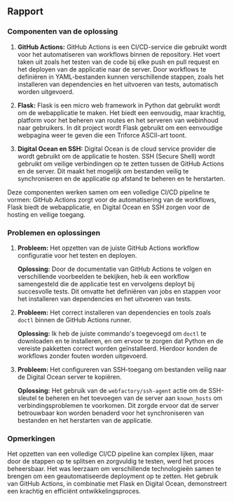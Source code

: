 ## Rapport

### Componenten van de oplossing

1. **GitHub Actions:** GitHub Actions is een CI/CD-service die gebruikt wordt voor het automatiseren van workflows binnen de repository.
   Het voert taken uit zoals het testen van de code bij elke push en pull request en het deployen van de applicatie naar de server.
   Door workflows te definiëren in YAML-bestanden kunnen verschillende stappen, zoals het installeren van dependencies en het uitvoeren van tests, automatisch worden uitgevoerd.

2. **Flask:** Flask is een micro web framework in Python dat gebruikt wordt om de webapplicatie te maken.
   Het biedt een eenvoudig, maar krachtig, platform voor het beheren van routes en het serveren van webinhoud naar gebruikers.
   In dit project wordt Flask gebruikt om een eenvoudige webpagina weer te geven die een Triforce ASCII-art toont.

3. **Digital Ocean en SSH:** Digital Ocean is de cloud service provider die wordt gebruikt om de applicatie te hosten.
   SSH (Secure Shell) wordt gebruikt om veilige verbindingen op te zetten tussen de GitHub Actions en de server.
   Dit maakt het mogelijk om bestanden veilig te synchroniseren en de applicatie op afstand te beheren en te herstarten.

Deze componenten werken samen om een volledige CI/CD pipeline te vormen: GitHub Actions zorgt voor de automatisering van de workflows, 
Flask biedt de webapplicatie, en Digital Ocean en SSH zorgen voor de hosting en veilige toegang.

### Problemen en oplossingen

1. **Probleem:** Het opzetten van de juiste GitHub Actions workflow configuratie voor het testen en deployen.
   
   **Oplossing:** Door de documentatie van GitHub Actions te volgen en verschillende voorbeelden te bekijken,
   heb ik een workflow samengesteld die de applicatie test en vervolgens deployt bij succesvolle tests.
   Dit omvatte het definiëren van jobs en stappen voor het installeren van dependencies en het uitvoeren van tests.

2. **Probleem:** Het correct installeren van dependencies en tools zoals `doctl` binnen de GitHub Actions runner.
   
   **Oplossing:** Ik heb de juiste commando's toegevoegd om `doctl` te downloaden en te installeren, en om ervoor te zorgen dat Python en de vereiste pakketten correct worden geïnstalleerd.
   Hierdoor konden de workflows zonder fouten worden uitgevoerd.

3. **Probleem:** Het configureren van SSH-toegang om bestanden veilig naar de Digital Ocean server te kopiëren.
   
   **Oplossing:** Het gebruik van de `webfactory/ssh-agent` actie om de SSH-sleutel te beheren en het toevoegen van de server aan `known_hosts` om verbindingsproblemen te voorkomen.
   Dit zorgde ervoor dat de server betrouwbaar kon worden benaderd voor het synchroniseren van bestanden en het herstarten van de applicatie.

### Opmerkingen

Het opzetten van een volledige CI/CD pipeline kan complex lijken, maar door de stappen op te splitsen en zorgvuldig te testen, werd het proces beheersbaar. 
Het was leerzaam om verschillende technologieën samen te brengen om een geautomatiseerde deployment op te zetten. 
Het gebruik van GitHub Actions, in combinatie met Flask en Digital Ocean, demonstreert een krachtig en efficiënt ontwikkelingsproces.
